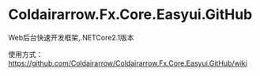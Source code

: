 # Coldairarrow.Fx.Core.Easyui.GitHub
Web后台快速开发框架,.NETCore2.1版本

使用方式：https://github.com/Coldairarrow/Coldairarrow.Fx.Core.Easyui.GitHub/wiki
